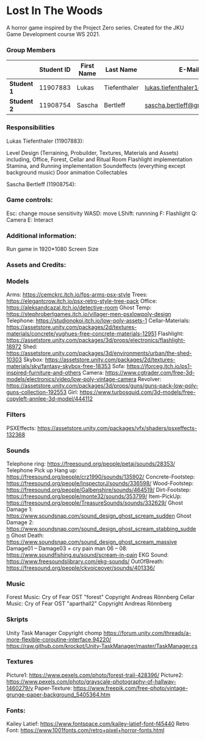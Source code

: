 # Lost In The Woods
A horror game inspired by the Project Zero series. Created for the JKU Game Development course WS 2021.


### Group Members

|               | Student ID    | First Name  | Last Name      | E-Mail                          |
|---------------|---------------|-------------|----------------|---------------------------------|
| **Student 1** | 11907883      | Lukas       | Tiefenthaler   | lukas.tiefenthaler1@gmail.com   |
| **Student 2** | 11908754      | Sascha      | Bertleff       | sascha.bertleff@gmail.com       |


### Responsibilities

Lukas Tiefenthaler (11907883):

Level Design (Terraining, Probuilder, Textures, Materials and Assets) including, Office, Forest, Cellar and Ritual Room
Flashlight implementation
Stamina, and Running implementation
Soundeffects (everything except background music)
Door animation
Collectables

Sascha Bertleff (11908754):



### Game controls:

Esc: change mouse sensitivity
WASD: move
LShift: runnning
F: Flashlight
Q: Camera
E: Interact


### Additional information:

Run game in 1920*1080 Screen Size


### Assets and Credits:

### Models
Arms: https://cemckrc.itch.io/fps-arms-psx-style 
Trees: https://elegantcrow.itch.io/psx-retro-style-tree-pack 
Office: https://aleksandcazal.itch.io/detective-room 
Ghost Temp: https://stephrobertgames.itch.io/villager-men-psxlowpoly-design
Telephone: https://studionokoi.itch.io/low-poly-assets-1 
Cellar-Materials: https://assetstore.unity.com/packages/2d/textures-materials/concrete/yughues-free-concrete-materials-12951
Flashlight: https://assetstore.unity.com/packages/3d/props/electronics/flashlight-18972
Shed: https://assetstore.unity.com/packages/3d/environments/urban/the-shed-10303
Skybox: https://assetstore.unity.com/packages/2d/textures-materials/sky/fantasy-skybox-free-18353
Sofa: https://jforceg.itch.io/ps1-inspired-furniture-and-others
Camera: https://www.cgtrader.com/free-3d-models/electronics/video/low-poly-vintage-camera
Revolver: https://assetstore.unity.com/packages/3d/props/guns/guns-pack-low-poly-guns-collection-192553
Girl: https://www.turbosquid.com/3d-models/free-copyleft-annlee-3d-model/444112

### Filters
PSXEffects: https://assetstore.unity.com/packages/vfx/shaders/psxeffects-132368 

### Sounds
Telephone ring: https://freesound.org/people/petaj/sounds/28353/ 
Telephone Pick up Hang up: https://freesound.org/people/crz1990/sounds/135902/
Concrete-Footstep: https://freesound.org/people/InspectorJ/sounds/336598/
Wood-Footstep: https://freesound.org/people/Galbenshire/sounds/464519/
Dirt-Footstep: https://freesound.org/people/monte32/sounds/353799/
Item-PickUp: https://freesound.org/people/TreasureSounds/sounds/332629/
Ghost Damage 1: https://www.soundsnap.com/sound_design_ghost_scream_sudden
Ghost Damage 2: https://www.soundsnap.com/sound_design_ghost_scream_stabbing_sudden
Ghost Death: https://www.soundsnap.com/sound_design_ghost_scream_massive
Damage01 – Damage03 = cry pain man 06 – 08: https://www.soundfishing.eu/sound/scream-in-pain
EKG Sound: https://www.freesoundslibrary.com/ekg-sounds/
OutOfBreath: https://freesound.org/people/ckvoiceover/sounds/401336/

### Music
Forest Music: Cry of Fear OST "forest" Copyright  Andreas Rönnberg
Cellar Music: Cry of Fear OST "aparthall2" Copyright  Andreas Rönnberg

### Skripts
Unity Task Manager Copyright chomp
https://forum.unity.com/threads/a-more-flexible-coroutine-interface.94220/ 
https://raw.github.com/krockot/Unity-TaskManager/master/TaskManager.cs 

### Textures
Picture1: https://www.pexels.com/photo/forest-trail-428396/
Picture2: https://www.pexels.com/photo/grayscale-photography-of-hallway-1460279/v
Paper-Texture: https://www.freepik.com/free-photo/vintage-grunge-paper-background_5405364.htm

### Fonts:
Kailey Latief: https://www.fontspace.com/kailey-latief-font-f45440
Retro Font: https://www.1001fonts.com/retro+pixel+horror-fonts.html